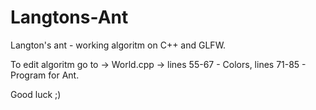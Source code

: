 # Langtons-Ant
Langton's ant - working algoritm on C++ and GLFW.

To edit algoritm go to -> World.cpp -> lines 55-67 - Colors, lines 71-85 - Program for Ant.

Good luck ;)
